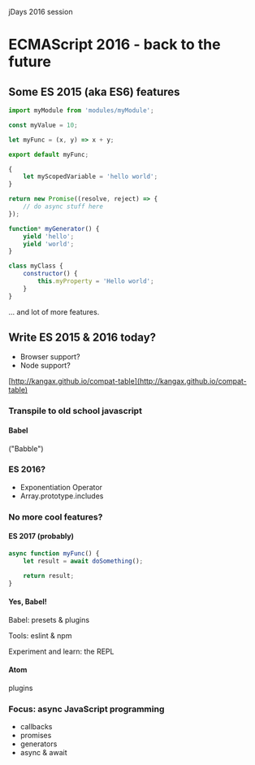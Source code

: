 jDays 2016 session

# ECMAScript 2016 - back to the future
## Some ES 2015 (aka ES6) features

```javascript
import myModule from 'modules/myModule';

const myValue = 10;

let myFunc = (x, y) => x + y;

export default myFunc;
```

```javascript
{
    let myScopedVariable = 'hello world';
}
```

```javascript
return new Promise((resolve, reject) => {
    // do async stuff here
});
```

```javascript
function* myGenerator() {
    yield 'hello';
    yield 'world';
}
```

```javascript
class myClass {
    constructor() {
        this.myProperty = 'Hello world';
    }
}
```

... and lot of more features.

## Write ES 2015 & 2016 today?
- Browser support?
- Node support?

[http://kangax.github.io/compat-table](http://kangax.github.io/compat-table)

### Transpile to old school javascript
#### Babel
("Babble")

### ES 2016?
- Exponentiation Operator
- Array.prototype.includes

### No more cool features?
#### ES 2017 (probably)

```javascript
async function myFunc() {
    let result = await doSomething();

    return result;
}
```

#### Yes, Babel!
Babel: presets & plugins

Tools: eslint & npm

Experiment and learn: the REPL

#### Atom
plugins

### Focus: async JavaScript programming
- callbacks
- promises
- generators
- async & await
